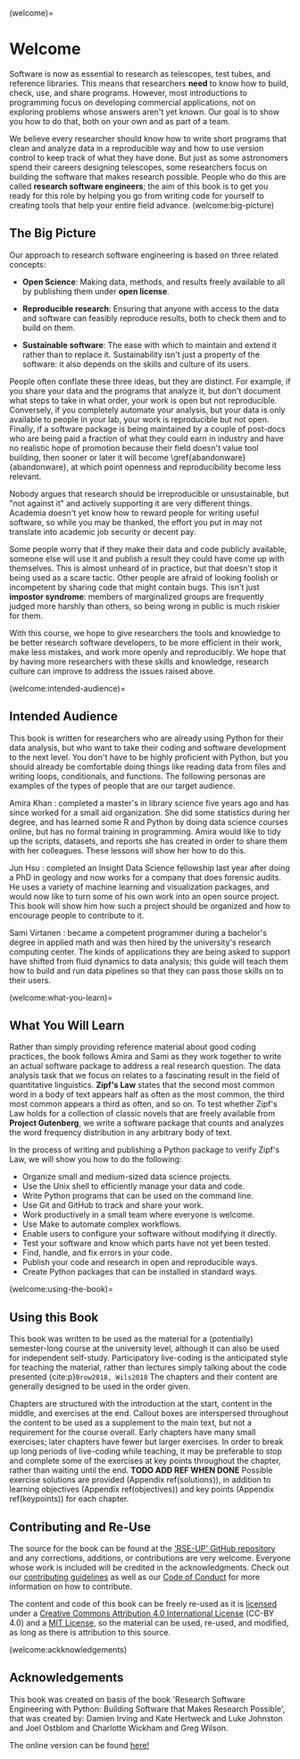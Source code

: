 
(welcome)=
# Welcome 

Software is now as essential to research as telescopes, test tubes, and reference libraries.
This means that researchers **need** to know how to build, check, use, and share programs.
However,
most introductions to programming focus on developing commercial applications,
not on exploring problems whose answers aren't yet known.
Our goal is to show you how to do that,
both on your own and as part of a team.

We believe every researcher should know
how to write short programs that clean and analyze data in a reproducible way
and how to use version control to keep track of what they have done.
But just as some astronomers spend their careers designing telescopes,
some researchers focus on building the software that makes research possible.
People who do this are called **research software engineers**;
the aim of this book is to get you ready for this role by helping you go from
writing code for yourself to creating tools that help your entire field advance.
(welcome:big-picture)
## The Big Picture

Our approach to research software engineering is based on three related concepts:

-   **Open Science**: Making data, methods, and results
    freely available to all by publishing them under **open license**.

-   **Reproducible research**: Ensuring that anyone
    with access to the data and software can feasibly reproduce results, both to
    check them and to build on them. 

-   **Sustainable software**: The ease with which to
    maintain and extend it rather than to replace it. Sustainability isn't
    just a property of the software: it also depends on the skills and culture
    of its users.

People often conflate these three ideas, but they are distinct.
For example, if you share your data and the programs that analyze it,
but don't document what steps to take in what order, your work is open but not reproducible. 
Conversely, if you completely automate your analysis, but your data is only available to people in your lab, your work is reproducible but not open.
Finally, if a software package is being maintained by a couple of post-docs
who are being paid a fraction of what they could earn in industry
and have no realistic hope of promotion because their field doesn't value tool building, then sooner or later it will become \gref{abandonware}{abandonware},
at which point openness and reproducibility become less relevant.

Nobody argues that research should be irreproducible or unsustainable,
but "not against it" and actively supporting it are very different things.
Academia doesn't yet know how to reward people for writing useful software,
so while you may be thanked, the effort you put in may not translate into academic job security or decent pay.

Some people worry that if they make their data and code publicly available,
someone else will use it and publish a result they could have come up with themselves.
This is almost unheard of in practice, but that doesn't stop it being used as a scare tactic. 
Other people are afraid of looking foolish or incompetent by sharing code that might contain bugs.
This isn't just **impostor syndrome**:
members of marginalized groups are frequently judged more harshly than others,
so being wrong in public is much riskier for them.

With this course, we hope to give researchers the tools and knowledge to be
better research software developers, to be more efficient in their work, make
less mistakes, and work more openly and reproducibly.
We hope that by having more researchers with these skills and knowledge,
research culture can improve to address the issues raised above.

(welcome:intended-audience)=
## Intended Audience 

This book is written for researchers who are already using Python for their data analysis, but who want to take their coding and software development to the next level. You don't have to be highly proficient with Python,
but you should already be comfortable doing things like reading data from files
and writing loops, conditionals, and functions.
The following personas are examples of the types of people that are our target audience.

Amira Khan
:   completed a master's in library science five years ago
    and has since worked for a small aid organization.
    She did some statistics during her degree,
    and has learned some R and Python by doing data science courses online,
    but has no formal training in programming.
    Amira would like to tidy up the scripts, datasets, and reports she has created
    in order to share them with her colleagues.
    These lessons will show her how to do this.

Jun Hsu
:   completed an Insight Data Science fellowship last year after doing a PhD in geology
    and now works for a company that does forensic audits.
    He uses a variety of machine learning and visualization packages,
    and would now like to turn some of his own work into an open source project.
    This book will show him how such a project should be organized
    and how to encourage people to contribute to it.

Sami Virtanen
:   became a competent programmer during a bachelor's degree in applied math
    and was then hired by the university's research computing center.
    The kinds of applications they are being asked to support
    have shifted from fluid dynamics to data analysis;
    this guide will teach them how to build and run data pipelines
    so that they can pass those skills on to their users.
    
(welcome:what-you-learn)=
## What You Will Learn

Rather than simply providing reference material about good coding practices,
the book follows Amira and Sami as they work together to write an actual software package
to address a real research question.
The data analysis task that we focus on
relates to a fascinating result in the field of quantitative linguistics.
**Zipf's Law** states that the second most common word in a body of text
appears half as often as the most common,
the third most common appears a third as often, and so on.
To test whether Zipf's Law holds for a collection of classic novels
that are freely available from **Project Gutenberg**,
we write a software package that counts and analyzes the word frequency distribution
in any arbitrary body of text.

In the process of writing and publishing a Python package to verify Zipf's Law,
we will show you how to do the following:

-   Organize small and medium-sized data science projects.
-   Use the Unix shell to efficiently manage your data and code.
-   Write Python programs that can be used on the command line.
-   Use Git and GitHub to track and share your work.
-   Work productively in a small team where everyone is welcome.
-   Use Make to automate complex workflows.
-   Enable users to configure your software without modifying it directly.
-   Test your software and know which parts have not yet been tested.
-   Find, handle, and fix errors in your code.
-   Publish your code and research in open and reproducible ways.
-   Create Python packages that can be installed in standard ways.

(welcome:using-the-book)=
## Using this Book

This book was written to be used as the material for a (potentially) semester-long
course at the university level,
although it can also be used for independent self-study.
Participatory live-coding is the anticipated style for teaching the material,
rather than lectures simply talking about the code presented {cite:p}`Brow2018, Wils2018`
The chapters and their content are generally designed to be used in the order
given.

Chapters are structured with the introduction at the start, content in the middle,
and exercises at the end. Callout boxes are interspersed throughout the content
to be used as a supplement to the main text,
but not a requirement for the course overall.
Early chapters have many small exercises;
later chapters have fewer but larger exercises.
In order to break up long periods of live-coding while teaching,
it may be preferable to stop and complete some of the exercises
at key points throughout the chapter,
rather than waiting until the end. 
**TODO ADD REF WHEN DONE**
Possible exercise solutions are provided (Appendix ref(solutions)),
in addition to learning objectives (Appendix ref(objectives)) 
and key points (Appendix ref(keypoints)) for each chapter. 


## Contributing and Re-Use

The source for the book can be found at the ['RSE-UP' GitHub repository](https://software-engineering-group-up.github.io/RSE-UP) and
any corrections, additions, or contributions are very welcome.
Everyone whose work is included will be credited in the acknowledgments.
Check out our
[contributing guidelines](https://github.com/Software-Engineering-Group-UP/RSE-UP/blob/main/CONTRIBUTION.md)
as well as our
[Code of Conduct](https://github.com/Software-Engineering-Group-UP/RSE-UP/blob/main/CODE_OF_CONDUCT.md)
for more information on how to contribute.

The content and code of this book can be freely re-used as it is
[licensed](https://github.com/Software-Engineering-Group-UP/RSE-UP/blob/main/LICENSE.md)
under a 
[Creative Commons Attribution 4.0 International License](https://creativecommons.org/licenses/by/4.0/)
(CC-BY 4.0)
and a
[MIT License](https://github.com/Software-Engineering-Group-UP/RSE-UP/blob/main/LICENSE-MIT.md),
so the material can be used, re-used, and modified, 
as long as there is attribution to this source.

(welcome:ackknowledgements)
## Acknowledgements

This book was created on basis of the book 'Research Software Engineering with Python: Building Software that Makes Research Possible', that was created by: 
Damien Irving and Kate Hertweck and Luke Johnston and Joel Ostblom and Charlotte Wickham and Greg Wilson. 

The online version can be found [here!](https://merely-useful.tech/py-rse/)

